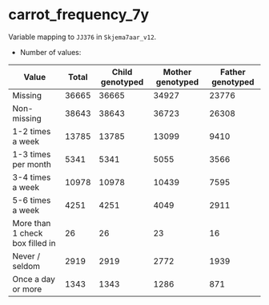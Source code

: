 # carrot_frequency_7y
Variable mapping to `JJ376` in `Skjema7aar_v12`.
- Number of values:

| Value | Total | Child genotyped | Mother genotyped | Father genotyped |
| ----- | ----- | --------------- | ---------------- | ---------------- |
| Missing | 36665 | 36665 | 34927 | 23776 |
| Non-missing | 38643 | 38643 | 36723 | 26308 |
| 1-2 times a week | 13785 | 13785 | 13099 |9410 |
| 1-3 times per month | 5341 | 5341 | 5055 |3566 |
| 3-4 times a week | 10978 | 10978 | 10439 |7595 |
| 5-6 times a week | 4251 | 4251 | 4049 |2911 |
| More than 1 check box filled in | 26 | 26 | 23 |16 |
| Never / seldom | 2919 | 2919 | 2772 |1939 |
| Once a day or more | 1343 | 1343 | 1286 |871 |



